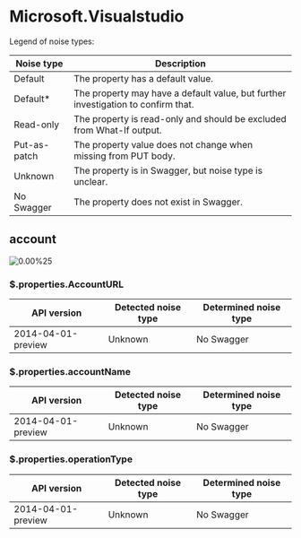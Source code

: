 # Microsoft.Visualstudio

Legend of noise types:

| Noise type   | Description                                                                       |
| ------------ | --------------------------------------------------------------------------------- |
| Default      | The property has a default value.                                                 |
| Default*     | The property may have a default value, but further investigation to confirm that. |
| Read-only    | The property is read-only and should be excluded from What-If output.             |
| Put-as-patch | The property value does not change when missing from PUT body.                    |
| Unknown      | The property is in Swagger, but noise type is unclear.                            |
| No Swagger   | The property does not exist in Swagger.                                           |

## account

![0.00%25](https://img.shields.io/badge/0.00%25-%E2%98%86☆☆☆☆☆☆☆☆☆-red)

### \$.properties.AccountURL

| API version        | Detected noise type | Determined noise type |
| ------------------ | ------------------- | --------------------- |
| 2014-04-01-preview | Unknown             | No Swagger            |

### \$.properties.accountName

| API version        | Detected noise type | Determined noise type |
| ------------------ | ------------------- | --------------------- |
| 2014-04-01-preview | Unknown             | No Swagger            |

### \$.properties.operationType

| API version        | Detected noise type | Determined noise type |
| ------------------ | ------------------- | --------------------- |
| 2014-04-01-preview | Unknown             | No Swagger            |

